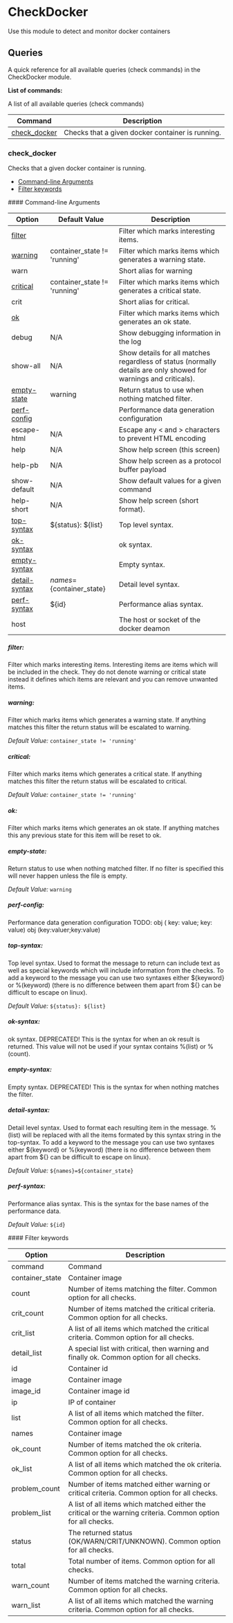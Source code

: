 # CheckDocker

Use this module to detect and monitor docker containers




## Queries

A quick reference for all available queries (check commands) in the CheckDocker module.

**List of commands:**

A list of all available queries (check commands)

| Command                       | Description                                      |
|-------------------------------|--------------------------------------------------|
| [check_docker](#check_docker) | Checks that a given docker container is running. |




### check_docker

Checks that a given docker container is running.


* [Command-line Arguments](#check_docker_options)
* [Filter keywords](#check_docker_filter_keys)





<a name="check_docker_warn"/>
<a name="check_docker_crit"/>
<a name="check_docker_debug"/>
<a name="check_docker_show-all"/>
<a name="check_docker_escape-html"/>
<a name="check_docker_help"/>
<a name="check_docker_help-pb"/>
<a name="check_docker_show-default"/>
<a name="check_docker_help-short"/>
<a name="check_docker_host"/>
<a name="check_docker_options"/>
#### Command-line Arguments


| Option                                       | Default Value                | Description                                                                                                      |
|----------------------------------------------|------------------------------|------------------------------------------------------------------------------------------------------------------|
| [filter](#check_docker_filter)               |                              | Filter which marks interesting items.                                                                            |
| [warning](#check_docker_warning)             | container_state != 'running' | Filter which marks items which generates a warning state.                                                        |
| warn                                         |                              | Short alias for warning                                                                                          |
| [critical](#check_docker_critical)           | container_state != 'running' | Filter which marks items which generates a critical state.                                                       |
| crit                                         |                              | Short alias for critical.                                                                                        |
| [ok](#check_docker_ok)                       |                              | Filter which marks items which generates an ok state.                                                            |
| debug                                        | N/A                          | Show debugging information in the log                                                                            |
| show-all                                     | N/A                          | Show details for all matches regardless of status (normally details are only showed for warnings and criticals). |
| [empty-state](#check_docker_empty-state)     | warning                      | Return status to use when nothing matched filter.                                                                |
| [perf-config](#check_docker_perf-config)     |                              | Performance data generation configuration                                                                        |
| escape-html                                  | N/A                          | Escape any < and > characters to prevent HTML encoding                                                           |
| help                                         | N/A                          | Show help screen (this screen)                                                                                   |
| help-pb                                      | N/A                          | Show help screen as a protocol buffer payload                                                                    |
| show-default                                 | N/A                          | Show default values for a given command                                                                          |
| help-short                                   | N/A                          | Show help screen (short format).                                                                                 |
| [top-syntax](#check_docker_top-syntax)       | ${status}: ${list}           | Top level syntax.                                                                                                |
| [ok-syntax](#check_docker_ok-syntax)         |                              | ok syntax.                                                                                                       |
| [empty-syntax](#check_docker_empty-syntax)   |                              | Empty syntax.                                                                                                    |
| [detail-syntax](#check_docker_detail-syntax) | ${names}=${container_state}  | Detail level syntax.                                                                                             |
| [perf-syntax](#check_docker_perf-syntax)     | ${id}                        | Performance alias syntax.                                                                                        |
| host                                         |                              | The host or socket of the docker deamon                                                                          |



<h5 id="check_docker_filter">filter:</h5>

Filter which marks interesting items.
Interesting items are items which will be included in the check.
They do not denote warning or critical state instead it defines which items are relevant and you can remove unwanted items.


<h5 id="check_docker_warning">warning:</h5>

Filter which marks items which generates a warning state.
If anything matches this filter the return status will be escalated to warning.


*Default Value:* `container_state != 'running'`

<h5 id="check_docker_critical">critical:</h5>

Filter which marks items which generates a critical state.
If anything matches this filter the return status will be escalated to critical.


*Default Value:* `container_state != 'running'`

<h5 id="check_docker_ok">ok:</h5>

Filter which marks items which generates an ok state.
If anything matches this any previous state for this item will be reset to ok.



<h5 id="check_docker_empty-state">empty-state:</h5>

Return status to use when nothing matched filter.
If no filter is specified this will never happen unless the file is empty.

*Default Value:* `warning`

<h5 id="check_docker_perf-config">perf-config:</h5>

Performance data generation configuration
TODO: obj ( key: value; key: value) obj (key:valuer;key:value)


<h5 id="check_docker_top-syntax">top-syntax:</h5>

Top level syntax.
Used to format the message to return can include text as well as special keywords which will include information from the checks.
To add a keyword to the message you can use two syntaxes either ${keyword} or %(keyword) (there is no difference between them apart from ${} can be difficult to escape on linux).

*Default Value:* `${status}: ${list}`

<h5 id="check_docker_ok-syntax">ok-syntax:</h5>

ok syntax.
DEPRECATED! This is the syntax for when an ok result is returned.
This value will not be used if your syntax contains %(list) or %(count).


<h5 id="check_docker_empty-syntax">empty-syntax:</h5>

Empty syntax.
DEPRECATED! This is the syntax for when nothing matches the filter.


<h5 id="check_docker_detail-syntax">detail-syntax:</h5>

Detail level syntax.
Used to format each resulting item in the message.
%(list) will be replaced with all the items formated by this syntax string in the top-syntax.
To add a keyword to the message you can use two syntaxes either ${keyword} or %(keyword) (there is no difference between them apart from ${} can be difficult to escape on linux).

*Default Value:* `${names}=${container_state}`

<h5 id="check_docker_perf-syntax">perf-syntax:</h5>

Performance alias syntax.
This is the syntax for the base names of the performance data.

*Default Value:* `${id}`


<a name="check_docker_filter_keys"/>
#### Filter keywords


| Option          | Description                                                                                                  |
|-----------------|--------------------------------------------------------------------------------------------------------------|
| command         | Command                                                                                                      |
| container_state | Container image                                                                                              |
| count           | Number of items matching the filter. Common option for all checks.                                           |
| crit_count      | Number of items matched the critical criteria. Common option for all checks.                                 |
| crit_list       | A list of all items which matched the critical criteria. Common option for all checks.                       |
| detail_list     | A special list with critical, then warning and finally ok. Common option for all checks.                     |
| id              | Container id                                                                                                 |
| image           | Container image                                                                                              |
| image_id        | Container image id                                                                                           |
| ip              | IP of container                                                                                              |
| list            | A list of all items which matched the filter. Common option for all checks.                                  |
| names           | Container image                                                                                              |
| ok_count        | Number of items matched the ok criteria. Common option for all checks.                                       |
| ok_list         | A list of all items which matched the ok criteria. Common option for all checks.                             |
| problem_count   | Number of items matched either warning or critical criteria. Common option for all checks.                   |
| problem_list    | A list of all items which matched either the critical or the warning criteria. Common option for all checks. |
| status          | The returned status (OK/WARN/CRIT/UNKNOWN). Common option for all checks.                                    |
| total           | Total number of items. Common option for all checks.                                                         |
| warn_count      | Number of items matched the warning criteria. Common option for all checks.                                  |
| warn_list       | A list of all items which matched the warning criteria. Common option for all checks.                        |




